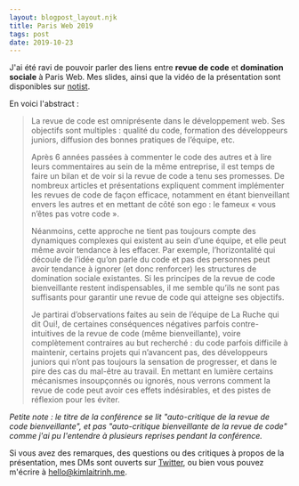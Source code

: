 ```yaml
---
layout: blogpost_layout.njk
title: Paris Web 2019
tags: post
date: 2019-10-23
---
```


<div class="intro stack full-bleed px-4">

J'ai été ravi de pouvoir parler des liens entre **revue de code** et
**domination sociale** à Paris Web. Mes slides, ainsi que la vidéo de la
présentation sont disponibles sur
[notist](https://noti.st/kimlai/i7lEwC/auto-critique-de-la-revue-de-code-bienveillante).

</div>

En voici l'abstract :

> La revue de code est omniprésente dans le développement web. Ses objectifs
> sont multiples : qualité du code, formation des développeurs juniors,
> diffusion des bonnes pratiques de l’équipe, etc.
>
> Après 6 années passées à commenter le code des autres et à lire leurs
> commentaires au sein de la même entreprise, il est temps de faire un bilan et
> de voir si la revue de code a tenu ses promesses. De nombreux articles et
> présentations expliquent comment implémenter les revues de code de façon
> efficace, notamment en étant bienveillant envers les autres et en mettant de
> côté son ego : le fameux « vous n’êtes pas votre code ».
>
> Néanmoins, cette approche ne tient pas toujours compte des dynamiques
> complexes qui existent au sein d’une équipe, et elle peut même avoir tendance
> à les effacer. Par exemple, l’horizontalité qui découle de l’idée qu’on parle
> du code et pas des personnes peut avoir tendance à ignorer (et donc renforcer)
> les structures de domination sociale existantes. Si les principes de la revue
> de code bienveillante restent indispensables, il me semble qu’ils ne sont pas
> suffisants pour garantir une revue de code qui atteigne ses objectifs.
>
> Je partirai d’observations faites au sein de l’équipe de La Ruche qui dit
> Oui!, de certaines conséquences négatives parfois contre-intuitives de la
> revue de code (même bienveillante), voire complètement contraires au but
> recherché : du code parfois difficile à maintenir, certains projets qui
> n’avancent pas, des développeurs juniors qui n’ont pas toujours la sensation
> de progresser, et dans le pire des cas du mal-être au travail. En mettant en
> lumière certains mécanismes insoupçonnés ou ignorés, nous verrons comment la
> revue de code peut avoir ces effets indésirables, et des pistes de réflexion
> pour les éviter.

_Petite note : le titre de la conférence se lit "auto-critique de la revue de
code bienveillante", et pas "auto-critique bienveillante de la revue de code"
comme j'ai pu l'entendre à plusieurs reprises pendant la conférence._

Si vous avez des remarques, des questions ou des critiques à propos de la
présentation, mes DMs sont ouverts sur
[Twitter](https://twitter.com/KimLaiTrinh), ou bien vous pouvez m'écrire à
[hello@kimlaitrinh.me](mailto:hello@kimlaitrinh.me).
